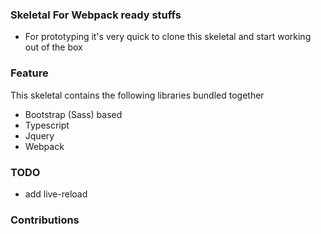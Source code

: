 ### Skeletal For Webpack ready stuffs
- For prototyping it's very quick to clone this skeletal and start working out of the box

### Feature
This skeletal contains the following libraries bundled together

- Bootstrap (Sass) based
- Typescript
- Jquery
- Webpack

### TODO
- add live-reload

### Contributions
